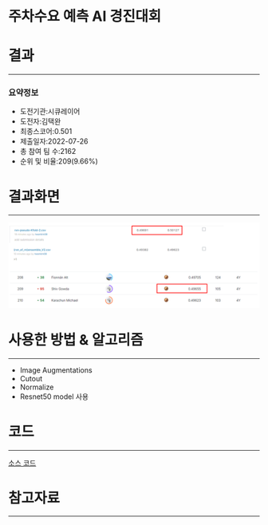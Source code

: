 # 주차수요 예측 AI 경진대회

# 결과
---
### 요약정보
<ul>
    <li>도전기관:시큐레이어</li>
    <li>도전자:김택완</li>
    <li>최종스코어:0.501</li>
    <li>제출일자:2022-07-26</li>
    <li>총 참여 팀 수:2162</li>
    <li>순위 및 비율:209(9.66%)</li>
</ul>

# 결과화면
---
![result](./img/score.PNG)

# 사용한 방법 & 알고리즘
---
<ul>
    <li>Image Augmentations</li>
    <li>Cutout</li>
    <li>Normalize</li>
    <li>Resnet50 model 사용</li>
</ul>

# 코드
---
[소스 코드](Rx50.py)

# 참고자료
---
